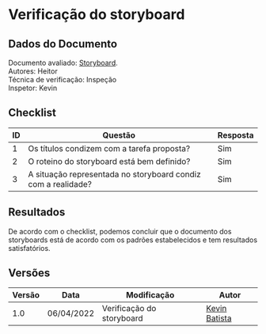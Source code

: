 # Verificação do storyboard

## Dados do Documento
Documento avaliado: [Storyboard](../Design_avaliacao_desenv/nivel1/storyboard.md). <br>
Autores: Heitor<br>
Técnica de verificação: Inspeção<br>
Inspetor: Kevin<br>

## Checklist
|ID|Questão|Resposta|
|--|--|--|
|1|Os títulos condizem com a tarefa proposta?|Sim|
|2|	O roteino do storyboard está bem definido?|Sim|
|3|	A situação representada no storyboard condiz com a realidade?|Sim|


## Resultados
De acordo com o checklist, podemos concluir que o documento dos storyboards está de acordo com os padrões estabelecidos e tem resultados satisfatórios.

## Versões
| Versão | Data | Modificação | Autor |
|--|--|--|--|
| 1.0 | 06/04/2022 | Verificação do storyboard|[Kevin Batista](https://github.com/k3vin-batista) |
